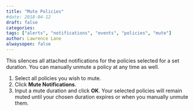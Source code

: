 ```yaml
---
title: "Mute Policies"
#date: 2018-04-12
draft: false
categories:
tags: ["alerts", "notifications", "events", "policies", "mute"]
author: Lawrence Lane
alwaysopen: false
---
```


This silences all attached notifications for the policies selected for a set duration. You can manually unmute a policy at any time as well.

1. Select all policies you wish to mute.
2. Click **Mute Notifications**.
3. Input a mute duration and click **OK**. Your selected policies will remain muted until your chosen duration expires or when you manually unmute them.
